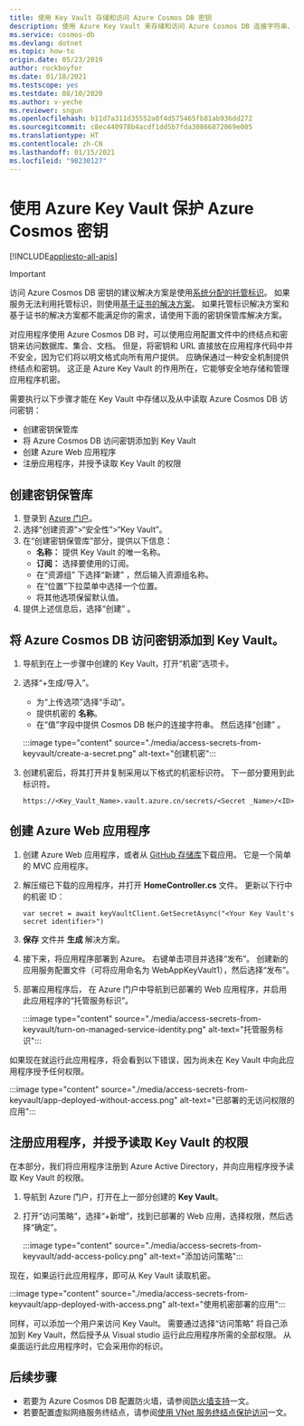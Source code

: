 ```yaml
---
title: 使用 Key Vault 存储和访问 Azure Cosmos DB 密钥
description: 使用 Azure Key Vault 来存储和访问 Azure Cosmos DB 连接字符串、密钥、终结点。
ms.service: cosmos-db
ms.devlang: dotnet
ms.topic: how-to
origin.date: 05/23/2019
author: rockboyfor
ms.date: 01/18/2021
ms.testscope: yes
ms.testdate: 08/10/2020
ms.author: v-yeche
ms.reviewer: sngun
ms.openlocfilehash: b11d7a311d35552a0f4d575465fb81ab936dd272
ms.sourcegitcommit: c8ec440978b4acdf1dd5b7fda30866872069e005
ms.translationtype: HT
ms.contentlocale: zh-CN
ms.lasthandoff: 01/15/2021
ms.locfileid: "98230127"
---
```

<!--Verify Successfully-->
# <a name="secure-azure-cosmos-keys-using-azure-key-vault"></a>使用 Azure Key Vault 保护 Azure Cosmos 密钥 
[!INCLUDE[appliesto-all-apis](includes/appliesto-all-apis.md)]

>[!IMPORTANT]
> 访问 Azure Cosmos DB 密钥的建议解决方案是使用[系统分配的托管标识](managed-identity-based-authentication.md)。 如果服务无法利用托管标识，则使用[基于证书的解决方案](certificate-based-authentication.md)。 如果托管标识解决方案和基于证书的解决方案都不能满足你的需求，请使用下面的密钥保管库解决方案。

对应用程序使用 Azure Cosmos DB 时，可以使用应用配置文件中的终结点和密钥来访问数据库、集合、文档。  但是，将密钥和 URL 直接放在应用程序代码中并不安全，因为它们将以明文格式向所有用户提供。 应确保通过一种安全机制提供终结点和密钥。 这正是 Azure Key Vault 的作用所在，它能够安全地存储和管理应用程序机密。

需要执行以下步骤才能在 Key Vault 中存储以及从中读取 Azure Cosmos DB 访问密钥：

* 创建密钥保管库  
* 将 Azure Cosmos DB 访问密钥添加到 Key Vault  
* 创建 Azure Web 应用程序  
* 注册应用程序，并授予读取 Key Vault 的权限  

## <a name="create-a-key-vault"></a>创建密钥保管库

1. 登录到 [Azure 门户](https://portal.azure.cn/)。  
2. 选择“创建资源”>“安全性”>“Key Vault”。   
3. 在“创建密钥保管库”部分，提供以下信息：   
    * **名称：** 提供 Key Vault 的唯一名称。  
    * **订阅：** 选择要使用的订阅。  
    * 在“资源组”  下选择“新建”  ，然后输入资源组名称。  
    * 在“位置”下拉菜单中选择一个位置。  
    * 将其他选项保留默认值。  
4. 提供上述信息后，选择“创建”  。  

## <a name="add-azure-cosmos-db-access-keys-to-the-key-vault"></a>将 Azure Cosmos DB 访问密钥添加到 Key Vault。
1. 导航到在上一步骤中创建的 Key Vault，打开“机密”选项卡。   
2. 选择“+生成/导入”。  

    * 为“上传选项”选择“手动”。  
    * 提供机密的 **名称**。
    * 在“值”字段中提供 Cosmos DB 帐户的连接字符串。  然后选择“创建”  。

    :::image type="content" source="./media/access-secrets-from-keyvault/create-a-secret.png" alt-text="创建机密":::

4. 创建机密后，将其打开并复制采用以下格式的机密标识符。 下一部分要用到此标识符。 
    
    <!--Correct on the **Secret Identifier**-->
    
    `https://<Key_Vault_Name>.vault.azure.cn/secrets/<Secret _Name>/<ID>`

## <a name="create-an-azure-web-application"></a>创建 Azure Web 应用程序

1. 创建 Azure Web 应用程序，或者从 [GitHub 存储库](https://github.com/Azure/azure-cosmos-dotnet-v2/tree/master/Demo/keyvaultdemo)下载应用。 它是一个简单的 MVC 应用程序。  

2. 解压缩已下载的应用程序，并打开 **HomeController.cs** 文件。 更新以下行中的机密 ID：

    `var secret = await keyVaultClient.GetSecretAsync("<Your Key Vault's secret identifier>")`

3. **保存** 文件并 **生成** 解决方案。  
4. 接下来，将应用程序部署到 Azure。 右键单击项目并选择“发布”。  创建新的应用服务配置文件（可将应用命名为 WebAppKeyVault1），然后选择“发布”。    

5. 部署应用程序后， 在 Azure 门户中导航到已部署的 Web 应用程序，并启用此应用程序的“托管服务标识”。   

    :::image type="content" source="./media/access-secrets-from-keyvault/turn-on-managed-service-identity.png" alt-text="托管服务标识":::

如果现在就运行此应用程序，将会看到以下错误，因为尚未在 Key Vault 中向此应用程序授予任何权限。

:::image type="content" source="./media/access-secrets-from-keyvault/app-deployed-without-access.png" alt-text="已部署的无访问权限的应用":::

## <a name="register-the-application--grant-permissions-to-read-the-key-vault"></a>注册应用程序，并授予读取 Key Vault 的权限

在本部分，我们将应用程序注册到 Azure Active Directory，并向应用程序授予读取 Key Vault 的权限。 

1. 导航到 Azure 门户，打开在上一部分创建的 **Key Vault**。  

2. 打开“访问策略”，选择“+新增”，找到已部署的 Web 应用，选择权限，然后选择“确定”。     

    :::image type="content" source="./media/access-secrets-from-keyvault/add-access-policy.png" alt-text="添加访问策略":::

现在，如果运行此应用程序，即可从 Key Vault 读取机密。

:::image type="content" source="./media/access-secrets-from-keyvault/app-deployed-with-access.png" alt-text="使用机密部署的应用":::

同样，可以添加一个用户来访问 Key Vault。 需要通过选择“访问策略”  将自己添加到 Key Vault，然后授予从 Visual studio 运行此应用程序所需的全部权限。 从桌面运行此应用程序时，它会采用你的标识。

## <a name="next-steps"></a>后续步骤

* 若要为 Azure Cosmos DB 配置防火墙，请参阅[防火墙支持](how-to-configure-firewall.md)一文。
* 若要配置虚拟网络服务终结点，请参阅[使用 VNet 服务终结点保护访问](how-to-configure-vnet-service-endpoint.md)一文。

<!-- Update_Description: update meta properties, wording update, update link -->